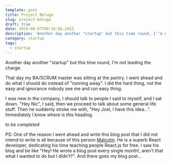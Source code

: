 ```yaml
---
template: post
title: Project Beluga
slug: project-beluga
draft: true
date: 2019-08-07T09:34:56.245Z
description: 'Another day another "startup" but this time round, I''m not leading the charge'
category: startup
tags:
  - startup
---
```

Another day another "startup" but this time round, I'm not leading the charge. 

That day my BA/SCRUM master was sitting at the pantry. I went ahead and do what I should do instead of "running away". I did the hard thing, not the easy and ignorance nobody see me and run easy thing.  

I was new in the company, I should talk to people I said to myself, and I sat down. "Hey Nic", I said, then we proceed to talk about some general life stuff. Then he suddenly stroke me with, "Hey Joel, I have this idea...". Immediately I know where is this heading. 

_to be completed_

PS: One of the reason I went ahead and write this blog post that I did not intend to write is all because of this person [Malcolm](https://malcolmkee.com/). He is a superb React developer, dedicating his time teaching people React.js for free. I saw his blog and be like "Hey! He wrote a blog post every single month!, aren't that what I wanted to do but I didn't?". And there goes my blog post...
